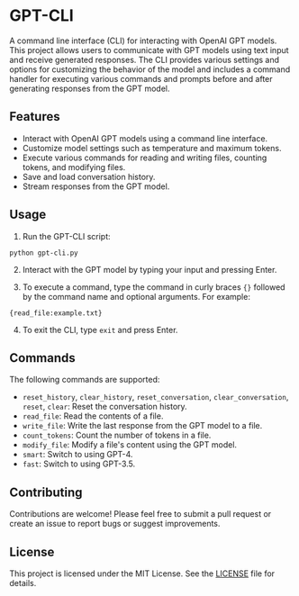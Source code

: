 # GPT-CLI

A command line interface (CLI) for interacting with OpenAI GPT models. This project allows users to communicate with GPT models using text input and receive generated responses. The CLI provides various settings and options for customizing the behavior of the model and includes a command handler for executing various commands and prompts before and after generating responses from the GPT model.

## Features

- Interact with OpenAI GPT models using a command line interface.
- Customize model settings such as temperature and maximum tokens.
- Execute various commands for reading and writing files, counting tokens, and modifying files.
- Save and load conversation history.
- Stream responses from the GPT model.

## Usage

1. Run the GPT-CLI script:

```
python gpt-cli.py
```

2. Interact with the GPT model by typing your input and pressing Enter.

3. To execute a command, type the command in curly braces `{}` followed by the command name and optional arguments. For example:

```
{read_file:example.txt}
```

4. To exit the CLI, type `exit` and press Enter.

## Commands

The following commands are supported:

- `reset_history`, `clear_history`, `reset_conversation`, `clear_conversation`, `reset`, `clear`: Reset the conversation history.
- `read_file`: Read the contents of a file.
- `write_file`: Write the last response from the GPT model to a file.
- `count_tokens`: Count the number of tokens in a file.
- `modify_file`: Modify a file's content using the GPT model.
- `smart`: Switch to using GPT-4.
- `fast`: Switch to using GPT-3.5.

## Contributing

Contributions are welcome! Please feel free to submit a pull request or create an issue to report bugs or suggest improvements.

## License

This project is licensed under the MIT License. See the [LICENSE](LICENSE) file for details.